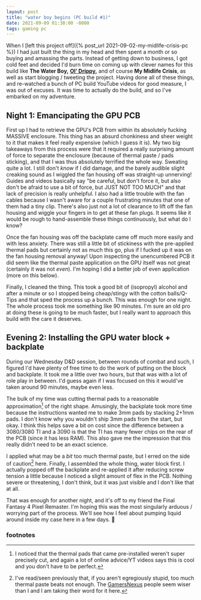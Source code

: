 ```yaml
---
layout: post
title: "water boy begins (PC build #1)"
date: 2021-09-09 01:30:00 -0800
tags: gaming pc
---
```


When I [left this project off]({% post_url 2021-09-02-my-midlife-crisis-pc %}) I had just built the thing in my head and then spent a month or so buying and amassing the parts. Instead of getting down to business, I got cold feet and decided I'd burn time on coming up with clever names for this build like **The Water Boy,** **[Ol' Drippy](https://aqua-teen-hunger-force.fandom.com/wiki/Ol%27_Drippy),** and of course **My Midlife Crisis**, as well as start blogging / tweeting the project. Having done all of these things, and re-watched a bunch of PC build YouTube videos for good measure, I was out of excuses. It was time to actually do the build, and so I've embarked on my adventure.

## Night 1: Emancipating the GPU PCB

First up I had to retrieve the GPU's PCB from within its absolutely fucking MASSIVE enclosure. This thing has an absurd chonkiness and sheer weight to it that makes it feel really expensive (which I guess it is). My two big takeaways from this process were that it required a really surprising amount of force to separate the enclosure (because of thermal paste / pads sticking), and that I was thus absolutely terrified the whole way. Sweating quite a lot. I still don't *know* if I did damage, and the barely audible slight creaking sound as I wiggled the fan housing off was straight-up unnerving! Guides and videos basically say "be careful, but don't force it, but also don't be afraid to use a bit of force, but JUST NOT TOO MUCH" and that lack of precision is really unhelpful. I also had a little trouble with the fan cables because I wasn't aware for a couple frustrating minutes that one of them had a tiny clip. There's also just not a lot of clearance to lift off the fan housing and wiggle your fingers in to get at these fan plugs. It seems like it would be rough to hand-assemble these things continuously, but what do I know?

Once the fan housing was off the backplate came off much more easily and with less anxiety. There was still a little bit of stickiness with the pre-applied thermal pads but certainly not as much this go, plus if I fucked up it was on the fan housing removal anyway! Upon inspecting the unencumbered PCB it did seem like the thermal paste application on the GPU itself was not great (certainly it was not *even*). I'm hoping I did a better job of even application (more on this below).

Finally, I cleaned the thing. This took a good bit of (isopropyl) alcohol and after a minute or so I stopped being cheap/stingy with the cotton balls/Q-Tips and that sped the process up a bunch. This was enough for one night. The whole process took me something like 90 minutes. I'm sure an old pro at doing these is going to be much faster, but I really want to approach this build with the care it deserves.

## Evening 2: Installing the GPU water block + backplate

During our Wednesday D&D session, between rounds of combat and such, I figured I'd have plenty of free time to do the work of putting on the block and backplate. It took me a little over two hours, but that was with a lot of role play in between. I'd guess again if I was focused on this it would've taken around 90 minutes, maybe even less.

The bulk of my time was cutting thermal pads to a reasonable approximation[^1] of the right shape. Amusingly, the backplate took more time because the instructions wanted me to make 3mm pads by stacking 2+1mm pads. I don't know why you wouldn't ship 3mm pads from the start, but okay. I think this helps save a bit on cost since the difference between a 3080/3080 TI and a 3090 is that the TI has many fewer chips on the rear of the PCB (since it has less RAM). This also gave me the impression that this really didn't need to be an exact science.

I applied what may be a *bit* too much thermal paste, but I erred on the side of caution[^2] here. Finally, I assembled the whole thing, water block first. I actually popped off the backplate and re-applied it after reducing screw tension a little because I noticed a slight amount of flex in the PCB. Nothing severe or threatening, I don't think, but it was just visible and I don't like that at all.

That was enough for another night, and it's off to my friend the Final Fantasy 4 Pixel Remaster. I'm hoping this was the most singularly arduous / worrying part of the process. We'll see how I feel about pumping liquid around inside my case here in a few days. 🤣

### footnotes

[^1]: I noticed that the thermal pads that came pre-installed weren't super precisely cut, and again a lot of online advice/YT videos says this is cool and you don't have to be perfect.
[^2]: I've read/seen previously that, if you aren't egregiously stupid, too much thermal paste beats not enough. The [GamersNexus](https://www.gamersnexus.net/guides/3346-thermal-paste-application-benchmark-too-much-thermal-paste
) people seem wiser than I and I am taking their word for it here.